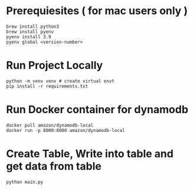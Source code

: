 # Prerequiesites ( for mac users only )

    brew install python3
    brew install pyenv
    pyenv install 3.9
    pyenv global <version-number>

# Run Project Locally

    python -m venv venv # create virtual envt
    pip install -r requirements.txt

# Run Docker container for dynamodb

    docker pull amazon/dynamodb-local
    docker run -p 8000:8000 amazon/dynamodb-local

# Create Table, Write into table and get data from table

    python main.py
